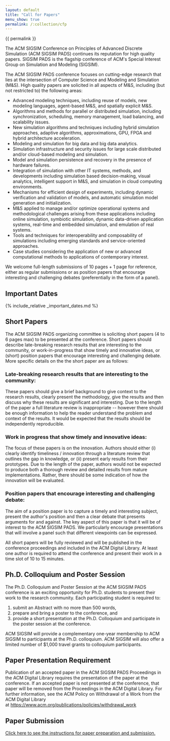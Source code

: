 ```yaml
---
layout: default
title: "Call for Papers"
menu_show: true
permalink: /:collection/cfp
---
```


{{ permalink }}

The ACM SIGSIM Conference on Principles of Advanced Discrete Simulation (ACM SIGSIM PADS) continues its reputation for high quality papers. SIGSIM PADS is the flagship conference of ACM's Special Interest Group on Simulation and Modeling (SIGSIM).

The ACM SIGSIM PADS conference focuses on cutting-edge research that lies at the intersection of Computer Science and Modeling and Simulation (M&S). High quality papers are solicited in all aspects of M&S, including (but not restricted to) the following areas:

-   Advanced modeling techniques, including reuse of models, new modeling languages, agent-based M&S, and spatially explicit M&S.
-   Algorithms and methods for parallel or distributed simulation, including synchronization, scheduling, memory management, load balancing, and scalability issues.
-   New simulation algorithms and techniques including hybrid simulation approaches, adaptive algorithms, approximations, GPU, FPGA and hybrid architecture acceleration.
-   Modeling and simulation for big data and big data analytics.
-   Simulation infrastructure and security issues for large scale distributed and/or cloud-based modeling and simulation.
-   Model and simulation persistence and recovery in the presence of hardware failures.
-   Integration of simulation with other IT systems, methods, and developments including simulation based decision-making, visual analytics, intelligent support in M&S, and simulation in cloud computing environments.
-   Mechanisms for efficient design of experiments, including dynamic verification and validation of models, and automatic simulation model generation and initialization.
-   M&S applied to manage and/or optimize operational systems and methodological challenges arising from these applications including online simulation, symbiotic simulation, dynamic data-driven application systems, real-time and embedded simulation, and emulation of real systems.
-   Tools and techniques for interoperability and composability of simulations including emerging standards and service-oriented approaches.
-   Case studies considering the application of new or advanced computational methods to applications of contemporary interest.

We welcome full-length submissions of 10 pages + 1 page for reference, either as regular submissions or as position papers that encourage interesting and challenging debates (preferentially in the form of a panel).

## Important Dates

{% include_relative _important_dates.md %}

## Short Papers

The ACM SIGSIM PADS organizing committee is soliciting short papers (4 to 6 pages max) to be presented at the conference. Short papers should describe late-breaking research results that are interesting to the community, or work-in-progress that show timely and innovative ideas, or (short) position papers that encourage interesting and challenging debate. More specific details on the the short paper are as follows:

### Late-breaking research results that are interesting to the community:

These papers should give a brief background to give context to the research results, clearly present the methodology, give the results and then discuss why these results are significant and interesting. Due to the length of the paper a full literature review is inappropriate -- however there should be enough information to help the reader understand the problem and context of the results. It would be expected that the results should be independently reproducible.

### Work in progress that show timely and innovative ideas:

The focus of these papers is on the innovation. Authors should either (i) clearly identify timeliness / innovation through a literature review that outlines the gap in knowledge, or (ii) present early results from their prototypes. Due to the length of the paper, authors would not be expected to produce both a thorough review and detailed results from mature implementations. Rather, there should be some indication of how the innovation will be evaluated.

### Position papers that encourage interesting and challenging debate:

The aim of a position paper is to capture a timely and interesting subject, present the author's position and then a clear debate that presents arguments for and against. The key aspect of this paper is that it will be of interest to the ACM SIGSIM PADS. We particularly encourage presentations that will involve a panel such that different viewpoints can be expressed.

All short papers will be fully reviewed and will be published in the conference proceedings and included in the ACM Digital Library. At least one author is required to attend the conference and present their work in a time slot of 10 to 15 minutes.


## Ph.D. Colloquium and Poster Session

The Ph.D. Colloquium and Poster Session at the ACM SIGSIM PADS conference is an exciting opportunity for Ph.D. students to present their work to the research community. Each participating student is required to:

1.  submit an Abstract with no more than 500 words,
2.  prepare and bring a poster to the conference, and
3.  provide a short presentation at the Ph.D. Colloquium and participate in the poster session at the conference.

ACM SIGSIM will provide a complementary one-year membership to ACM SIGSIM to participants at the Ph.D. colloquium. ACM SIGSIM will also offer a limited number of $1,000 travel grants to colloquium participants.

## Paper Presentation Requirement

Publication of an accepted paper in the ACM SIGSIM PADS Proceedings in the ACM Digital Library requires the presentation of the paper at the conference. If an accepted paper is not presented at the conference, that paper will be removed from the Proceedings in the ACM Digital Library. For further information, see the ACM Policy on Withdrawal of a Work from the ACM Digital Library at <https://www.acm.org/publications/policies/withdrawal_work>

## Paper Submission

[Click here to see the instructions for paper preparation and submission.](https://www.acm-sigsim-pads.org/authorsInfo.htm#preparation)
